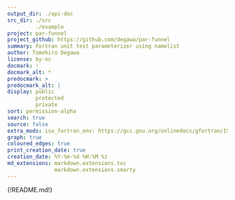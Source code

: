 ```yaml
---
output_dir: ./api-doc
src_dir: ./src
         ./example
project: par-funnel
project_github: https://github.com/degawa/par-funnel
summary: Fortran unit test parameterizer using namelist
author: Tomohiro Degawa
license: by-nc
docmark: !
docmark_alt: *
predocmark: >
predocmark_alt: |
display: public
         protected
         private
sort: permission-alpha
search: true
source: false
extra_mods: iso_fortran_env: https://gcc.gnu.org/onlinedocs/gfortran/ISO_005fFORTRAN_005fENV.html
graph: true
coloured_edges: true
print_creation_date: true
creation_date: %Y-%m-%d %H:%M %z
md_extensions: markdown.extensions.toc
               markdown.extensions.smarty
---
```


<!-- document's top page content --->
{!README.md!}